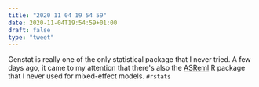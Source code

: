 ```yaml
---
title: "2020 11 04 19 54 59"
date: 2020-11-04T19:54:59+01:00
draft: false
type: "tweet"
---
```

Genstat is really one of the only statistical package that I never tried. A few days ago, it came to my attention that there's also the [ASReml](https://www.vsni.co.uk/software/asreml-r) R package that I never used for mixed-effect models. `#rstats`
